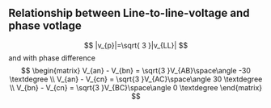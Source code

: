 
## Relationship between Line-to-line-voltage and phase votlage

$$
|v_{p}|=\sqrt{ 3 }|v_{LL}|
$$
and with phase difference
$$
\begin{matrix}
V_{an} - V_{bn} = \sqrt{3 }V_{AB}\space\angle -30 \textdegree \\
V_{an} - V_{cn} = \sqrt{3 }V_{AC}\space\angle 30 \textdegree \\
V_{bn} - V_{cn} = \sqrt{3 }V_{BC}\space\angle 0 \textdegree
\end{matrix}
$$

